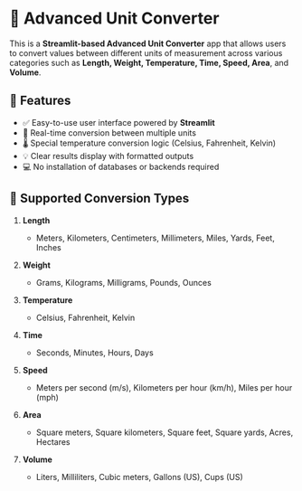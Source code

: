 # 🔄 Advanced Unit Converter

This is a **Streamlit-based Advanced Unit Converter** app that allows users to convert values between different units of measurement across various categories such as **Length, Weight, Temperature, Time, Speed, Area**, and **Volume**.

## 📌 Features

- ✅ Easy-to-use user interface powered by **Streamlit**
- 🔁 Real-time conversion between multiple units
- 🌡️ Special temperature conversion logic (Celsius, Fahrenheit, Kelvin)
- 💡 Clear results display with formatted outputs
- 💻 No installation of databases or backends required

## 🚀 Supported Conversion Types

1. **Length**
   - Meters, Kilometers, Centimeters, Millimeters, Miles, Yards, Feet, Inches

2. **Weight**
   - Grams, Kilograms, Milligrams, Pounds, Ounces

3. **Temperature**
   - Celsius, Fahrenheit, Kelvin

4. **Time**
   - Seconds, Minutes, Hours, Days

5. **Speed**
   - Meters per second (m/s), Kilometers per hour (km/h), Miles per hour (mph)

6. **Area**
   - Square meters, Square kilometers, Square feet, Square yards, Acres, Hectares

7. **Volume**
   - Liters, Milliliters, Cubic meters, Gallons (US), Cups (US)

